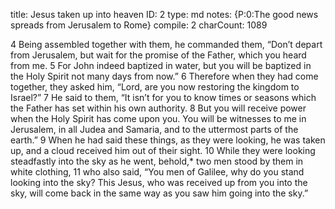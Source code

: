 title:          Jesus taken up into heaven
ID:             2
type:           md
notes:          {P:0:The good news spreads from Jerusalem to Rome}
compile:        2
charCount:      1089


4 Being assembled together with them, he commanded them, “Don’t depart from Jerusalem, but wait for the promise of the Father, which you heard from me. 5  For John indeed baptized in water, but you will be baptized in the Holy Spirit not many days from now.”
6 Therefore when they had come together, they asked him, “Lord, are you now restoring the kingdom to Israel?”
7 He said to them, “It isn’t for you to know times or seasons which the Father has set within his own authority. 8  But you will receive power when the Holy Spirit has come upon you. You will be witnesses to me in Jerusalem, in all Judea and Samaria, and to the uttermost parts of the earth.”
9 When he had said these things, as they were looking, he was taken up, and a cloud received him out of their sight. 10 While they were looking steadfastly into the sky as he went, behold,* two men stood by them in white clothing, 11 who also said, “You men of Galilee, why do you stand looking into the sky? This Jesus, who was received up from you into the sky, will come back in the same way as you saw him going into the sky.”